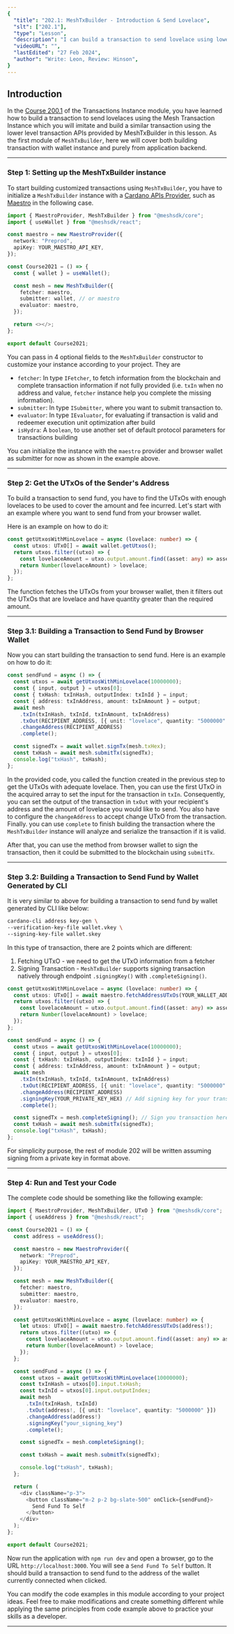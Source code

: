 ```yaml
---
{
  "title": "202.1: MeshTxBuilder - Introduction & Send Lovelace",
  "slt": ["202.1"],
  "type": "Lesson",
  "description": "I can build a transaction to send lovelace using lower level transaction APIs.",
  "videoURL": "",
  "lastEdited": "27 Feb 2024",
  "author": "Write: Leon, Review: Hinson",
}
---
```


## Introduction

In the [Course 200.1](/course/module/200/2001) of the Transactions Instance module, you have learned how to build a transaction to send lovelaces using the Mesh Transaction Instance which you will imitate and build a similar transaction using the lower level transaction APIs provided by MeshTxBuilder in this lesson. As the first module of `MeshTxBuilder`, here we will cover both building transaction with wallet instance and purely from application backend.

---

### Step 1: Setting up the MeshTxBuilder instance

To start building customized transactions using `MeshTxBuilder`, you have to initialize a `MeshTxBuilder` instance with a [Cardano APIs Provider](https://meshjs.dev/providers), such as [Maestro](https://meshjs.dev/providers/maestro) in the following case.

```typescript
import { MaestroProvider, MeshTxBuilder } from "@meshsdk/core";
import { useWallet } from "@meshsdk/react";

const maestro = new MaestroProvider({
  network: "Preprod",
  apiKey: YOUR_MAESTRO_API_KEY,
});

const Course2021 = () => {
  const { wallet } = useWallet();

  const mesh = new MeshTxBuilder({
    fetcher: maestro,
    submitter: wallet, // or maestro
    evaluator: maestro,
  });

  return <></>;
};

export default Course2021;
```

You can pass in 4 optional fields to the `MeshTxBuilder` constructor to customize your instance according to your project. They are

- `fetcher`: In type `IFetcher`, to fetch information from the blockchain and complete transaction information if not fully provided (i.e. `txIn` when no address and value, `fetcher` instance help you complete the missing information).
- `submitter`: In type `ISubmitter`, where you want to submit transaction to.
- `evaluator`: In type `IEvaluator`, for evaluating if transaction is valid and redeemer execution unit optimization after build
- `isHydra`: A `boolean`, to use another set of default protocol parameters for transactions building

You can initialize the instance with the `maestro` provider and browser wallet as submitter for now as shown in the example above.

---

### Step 2: Get the UTxOs of the Sender's Address

To build a transaction to send fund, you have to find the UTxOs with enough lovelaces to be used to cover the amount and fee incurred. Let's start with an example where you want to send fund from your browser wallet.

Here is an example on how to do it:

```typescript
const getUtxosWithMinLovelace = async (lovelace: number) => {
  const utxos: UTxO[] = await wallet.getUtxos();
  return utxos.filter((utxo) => {
    const lovelaceAmount = utxo.output.amount.find((asset: any) => asset.unit === "lovelace")?.quantity;
    return Number(lovelaceAmount) > lovelace;
  });
};
```

The function fetches the UTxOs from your browser wallet, then it filters out the UTxOs that are lovelace and have quantity greater than the required amount.

---

### Step 3.1: Building a Transaction to Send Fund by Browser Wallet

Now you can start building the transaction to send fund. Here is an example on how to do it:

```typescript
const sendFund = async () => {
  const utxos = await getUtxosWithMinLovelace(10000000);
  const { input, output } = utxos[0];
  const { txHash: txInHash, outputIndex: txInId } = input;
  const { address: txInAddress, amount: txInAmount } = output;
  await mesh
    .txIn(txInHash, txInId, txInAmount, txInAddress)
    .txOut(RECIPIENT_ADDRESS, [{ unit: "lovelace", quantity: "5000000" }])
    .changeAddress(RECIPIENT_ADDRESS)
    .complete();

  const signedTx = await wallet.signTx(mesh.txHex);
  const txHash = await mesh.submitTx(signedTx);
  console.log("txHash", txHash);
};
```

In the provided code, you called the function created in the previous step to get the UTxOs with adequate lovelace. Then, you can use the first UTxO in the acquired array to set the input for the transaction in `txIn`. Consequently, you can set the output of the transaction in `txOut` with your recipient's address and the amount of lovelace you would like to send. You also have to configure the `changeAddress` to accept change UTxO from the transaction. Finally. you can use `complete` to finish building the transaction where the `MeshTxBuilder` instance will analyze and serialize the transaction if it is valid.

After that, you can use the method from browser wallet to sign the transaction, then it could be submitted to the blockchain using `submitTx`.

---

### Step 3.2: Building a Transaction to Send Fund by Wallet Generated by CLI

It is very similar to above for building a transaction to send fund by wallet generated by CLI like below:

```sh
cardano-cli address key-gen \
--verification-key-file wallet.vkey \
--signing-key-file wallet.skey
```

In this type of transaction, there are 2 points which are different:

1. Fetching UTxO - we need to get the UTxO information from a fetcher
2. Signing Transaction - `MeshTxBuilder` supports signing transaction natively through endpoint `.signingKey()` with `.completeSigning()`.

```typescript
const getUtxosWithMinLovelace = async (lovelace: number) => {
  const utxos: UTxO[] = await maestro.fetchAddressUTxOs(YOUR_WALLET_ADDRESS_HOLDING_ASSETS); // Difference here
  return utxos.filter((utxo) => {
    const lovelaceAmount = utxo.output.amount.find((asset: any) => asset.unit === "lovelace")?.quantity;
    return Number(lovelaceAmount) > lovelace;
  });
};

const sendFund = async () => {
  const utxos = await getUtxosWithMinLovelace(10000000);
  const { input, output } = utxos[0];
  const { txHash: txInHash, outputIndex: txInId } = input;
  const { address: txInAddress, amount: txInAmount } = output;
  await mesh
    .txIn(txInHash, txInId, txInAmount, txInAddress)
    .txOut(RECIPIENT_ADDRESS, [{ unit: "lovelace", quantity: "5000000" }])
    .changeAddress(RECIPIENT_ADDRESS)
    .signingKey(YOUR_PRIVATE_KEY_HEX) // Add signing key for your transaction (i.e. wallet.skey generated by cli above)
    .complete();

  const signedTx = mesh.completeSigning(); // Sign you transaction here
  const txHash = await mesh.submitTx(signedTx);
  console.log("txHash", txHash);
};
```

For simplicity purpose, the rest of module 202 will be written assuming signing from a private key in format above.

---

### Step 4: Run and Test your Code

The complete code should be something like the following example:

```typescript
import { MaestroProvider, MeshTxBuilder, UTxO } from "@meshsdk/core";
import { useAddress } from "@meshsdk/react";

const Course2021 = () => {
  const address = useAddress();

  const maestro = new MaestroProvider({
    network: "Preprod",
    apiKey: YOUR_MAESTRO_API_KEY,
  });

  const mesh = new MeshTxBuilder({
    fetcher: maestro,
    submitter: maestro,
    evaluator: maestro,
  });

  const getUtxosWithMinLovelace = async (lovelace: number) => {
    let utxos: UTxO[] = await maestro.fetchAddressUTxOs(address!);
    return utxos.filter((utxo) => {
      const lovelaceAmount = utxo.output.amount.find((asset: any) => asset.unit === "lovelace")?.quantity;
      return Number(lovelaceAmount) > lovelace;
    });
  };

  const sendFund = async () => {
    const utxos = await getUtxosWithMinLovelace(10000000);
    const txInHash = utxos[0].input.txHash;
    const txInId = utxos[0].input.outputIndex;
    await mesh
      .txIn(txInHash, txInId)
      .txOut(address!, [{ unit: "lovelace", quantity: "5000000" }])
      .changeAddress(address!)
      .signingKey("your_signing_key")
      .complete();

    const signedTx = mesh.completeSigning();

    const txHash = await mesh.submitTx(signedTx);

    console.log("txHash", txHash);
  };

  return (
    <div className="p-3">
      <button className="m-2 p-2 bg-slate-500" onClick={sendFund}>
        Send Fund To Self
      </button>
    </div>
  );
};

export default Course2021;
```

Now run the application with `npm run dev` and open a browser, go to the URL `http://localhost:3000`. You will see a `Send Fund To Self` button. It should build a transaction to send fund to the address of the wallet currently connected when clicked.

You can modify the code examples in this module according to your project ideas. Feel free to make modifications and create something different while applying the same principles from code example above to practice your skills as a developer.

---
